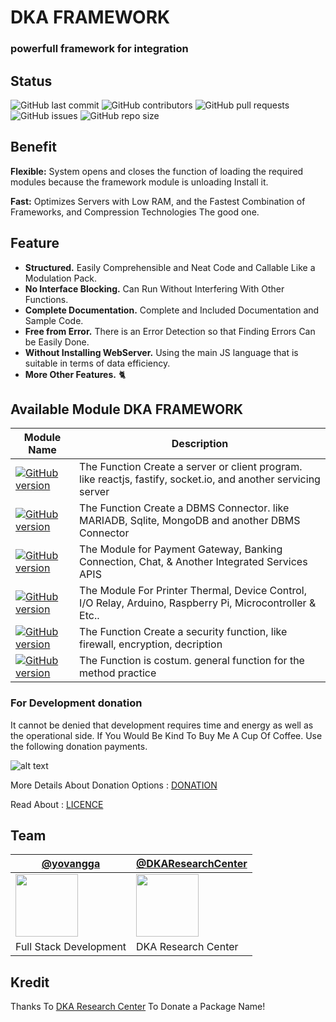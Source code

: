 # DKA FRAMEWORK
### powerfull framework for integration

## Status

![GitHub last commit](https://img.shields.io/github/last-commit/YovanggaAnandhika/DKAFramework-Typescript)
![GitHub contributors](https://img.shields.io/github/contributors/YovanggaAnandhika/DKAFramework-Typescript)
![GitHub pull requests](https://img.shields.io/github/issues-pr/YovanggaAnandhika/DKAFramework-Typescript)
![GitHub issues](https://img.shields.io/github/issues/YovanggaAnandhika/DKAFramework-Typescript)
![GitHub repo size](https://img.shields.io/github/repo-size/YovanggaAnandhika/DKAFramework-Typescript)


## Benefit

**Flexible:** System opens and closes the function of loading the required modules because the framework module is
unloading Install it.

**Fast:** Optimizes Servers with Low RAM, and the Fastest Combination of Frameworks, and Compression Technologies The
good one.

## Feature

* **Structured.** Easily Comprehensible and Neat Code and Callable Like a Modulation Pack.
* **No Interface Blocking.** Can Run Without Interfering With Other Functions.
* **Complete Documentation.** Complete and Included Documentation and Sample Code.
* **Free from Error.** There is an Error Detection so that Finding Errors Can be Easily Done.
* **Without Installing WebServer.** Using the main JS language that is suitable in terms of data efficiency.
* **More Other Features.** 🐈

## Available Module DKA FRAMEWORK

| Module Name                                                                                                                                                                                  | Description                                                                                                    |
|----------------------------------------------------------------------------------------------------------------------------------------------------------------------------------------------|----------------------------------------------------------------------------------------------------------------|
| [![GitHub version](https://img.shields.io/badge/%40dkaframework%2Fserver-v.1.0.145-green)](https://github.com/YovanggaAnandhika/DKAFramework-Typescript/tree/production/packages/Server)     | The Function Create a server or client program. like reactjs, fastify, socket.io, and another servicing server |
| [![GitHub version](https://img.shields.io/badge/%40dkaframework%2Fdatabase-v.1.0.145-green)](https://github.com/YovanggaAnandhika/DKAFramework-Typescript/tree/production/packages/Database) | The Function Create a DBMS Connector. like MARIADB, Sqlite, MongoDB and another DBMS Connector                 |
| [![GitHub version](https://img.shields.io/badge/%40dkaframework%2Fapis-v.1.0.1-green)](https://github.com/YovanggaAnandhika/DKAFramework-Typescript/tree/production/packages/Apis)           | The Module for Payment Gateway, Banking Connection, Chat, & Another Integrated Services APIS                   |
| [![GitHub version](https://img.shields.io/badge/%40dkaframework%2Fiot-v.1.0.10-green)](https://github.com/YovanggaAnandhika/DKAFramework-Typescript/tree/production/packages/IoT)            | The Module For Printer Thermal, Device Control, I/O Relay, Arduino, Raspberry Pi, Microcontroller & Etc..      |
| [![GitHub version](https://img.shields.io/badge/%40dkaframework%2Fsecurity-v.1.0.145-green)](https://github.com/YovanggaAnandhika/DKAFramework-Typescript/tree/production/packages/Security) | The Function Create a security function, like firewall, encryption, decription                                 |
| [![GitHub version](https://img.shields.io/badge/%40dkaframework%2Futils-v.1.0.145-green)](https://github.com/YovanggaAnandhika/DKAFramework-Typescript/tree/production/packages/Utils)       | The Function is costum. general function for the method practice                                               |


<!--
## Installing DKA DKAFramework-Typescript Module

### Simple Installation

 with npm
``` npm install @dkaframework/<packagename>@<version>```<br/>
with yarn install
``` yarn add -D @dkaframework/<packagename>@<version> ``` 


Read More About [Installation Guide](https://github.com/YovanggaAnandhika/Server/blob/v3/INSTALL.md) On the Website
Us For More Information.

-->


### For Development donation
It cannot be denied that development requires time and energy as well as the operational side. If You Would Be Kind To Buy Me A Cup Of Coffee. Use the following donation payments.

![alt text](https://github.com/YovanggaAnandhika/DKAFramework-Typescript/blob/production/docs/assets/images/qris-yovangga.jpg?raw=true)

More Details About Donation Options :
[DONATION](https://github.com/YovanggaAnandhika/DKAFramework-Typescript/blob/production/DONATION.md)

Read About : </b>[LICENCE](https://github.com/YovanggaAnandhika/DKAFramework-Typescript/blob/production/LICENCE.md)

## Team

| [@yovangga](https://github.com/yovanggaanandhika)                                                                       | [@DKAResearchCenter](https://github.com/DKAResearchCenter)                                                    |
|-------------------------------------------------------------------------------------------------------------------------|---------------------------------------------------------------------------------------------------------------|
| <img align="center" src="https://avatars.githubusercontent.com/yovanggaanandhika?s=100&v=1" width="100" height="100" /> | <img align="center" src="https://avatars.githubusercontent.com/DKAResearchCenter?s" width="100" height="100"> |
| Full Stack Development                                                                                                  | DKA Research Center                                                                                           |

## Kredit

Thanks To [DKA Research Center](https://github.com/YovanggaAnandhika) To Donate a Package Name!
